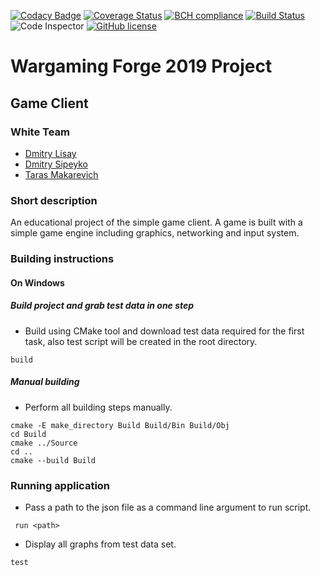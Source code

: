 [![Codacy Badge](https://api.codacy.com/project/badge/Grade/5f6661ca68a4473fa4e2440c5c272532)](https://www.codacy.com/manual/makarevich.t/White?utm_source=github.com&amp;utm_medium=referral&amp;utm_content=glisquery/White&amp;utm_campaign=Badge_Grade)
[![Coverage Status](https://coveralls.io/repos/github/glisquery/White/badge.svg)](https://coveralls.io/github/glisquery/White)
[![BCH compliance](https://bettercodehub.com/edge/badge/glisquery/White?branch=master)](https://bettercodehub.com/)
[![Build Status](https://travis-ci.com/glisquery/White.svg?branch=master)](https://travis-ci.com/glisquery/White)
![Code Inspector](https://www.code-inspector.com/project/1816/status/svg?sanitize=true)
[![GitHub license](https://img.shields.io/badge/license-MIT-blue.svg?sanitize=true)](https://raw.githubusercontent.com/glisquery/White/master/LICENSE)

# Wargaming Forge 2019 Project
## Game Client
### White Team
- [Dmitry Lisay](https://github.com/403)
- [Dmitry Sipeyko](https://github.com/MintaiDS)
- [Taras Makarevich](https://github.com/glisquery)
### Short description
An educational project of the simple game client. 
A game is built with a simple game engine
including graphics, networking and input system.
### Building instructions 
#### On Windows
##### Build project and grab test data in one step
- Build using CMake tool and download test data required for 
the first task, also test script will be created in the root directory.
```batch
build 
```
##### Manual building
- Perform all building steps manually.
```batch
cmake -E make_directory Build Build/Bin Build/Obj
cd Build
cmake ../Source
cd ..
cmake --build Build
```
### Running application
 - Pass a path to the json file as a command line argument to run script.
```batch
 run <path>
```
- Display all graphs from test data set.
```batch
test
```

